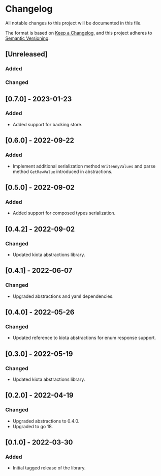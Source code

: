 # Changelog

All notable changes to this project will be documented in this file.

The format is based on [Keep a Changelog](https://keepachangelog.com/en/1.0.0/),
and this project adheres to [Semantic Versioning](https://semver.org/spec/v2.0.0.html).

## [Unreleased]

### Added

### Changed

## [0.7.0] - 2023-01-23

### Added

- Added support for backing store.

## [0.6.0] - 2022-09-22

### Added

- Implement additional serialization method `WriteAnyValues` and parse method `GetRawValue` introduced in abstractions.

## [0.5.0] - 2022-09-02

### Added

- Added support for composed types serialization.

## [0.4.2] - 2022-09-02

### Changed

- Updated kiota abstractions library.

## [0.4.1] - 2022-06-07

### Changed

- Upgraded abstractions and yaml dependencies.

## [0.4.0] - 2022-05-26

### Changed

- Updated reference to kiota abstractions for enum response support.

## [0.3.0] - 2022-05-19

### Changed

- Updated kiota abstractions library.

## [0.2.0] - 2022-04-19

### Changed

- Upgraded abstractions to 0.4.0.
- Upgraded to go 18.

## [0.1.0] - 2022-03-30

### Added

- Initial tagged release of the library.
